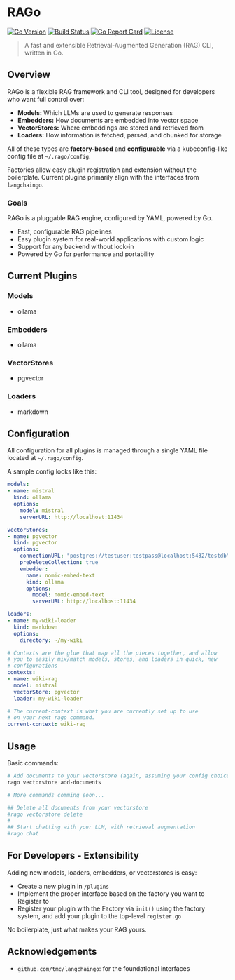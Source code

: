# RAGo

[![Go Version](https://img.shields.io/github/go-mod/go-version/SudoBrendan/rago)](https://golang.org)
[![Build Status](https://github.com/SudoBrendan/rago/actions/workflows/ci.yml/badge.svg)](https://github.com/SudoBrendan/rago/actions)
[![Go Report Card](https://goreportcard.com/badge/github.com/SudoBrendan/rago)](https://goreportcard.com/report/github.com/SudoBrendan/rago)
[![License](https://img.shields.io/github/license/SudoBrendan/rago)](https://github.com/SudoBrendan/rago/blob/main/LICENSE)

> A fast and extensible Retrieval-Augmented Generation (RAG) CLI, written in Go.

## Overview

RAGo is a flexible RAG framework and CLI tool, designed for developers who want full control over:

- **Models:** Which LLMs are used to generate responses
- **Embedders:** How documents are embedded into vector space
- **VectorStores:** Where embeddings are stored and retrieved from
- **Loaders:** How information is fetched, parsed, and chunked for storage

All of these types are **factory-based** and **configurable** via a kubeconfig-like config file at `~/.rago/config`.

Factories allow easy plugin registration and extension without the boilerplate.
Current plugins primarily align with the interfaces from `langchaingo`.

### Goals

RAGo is a pluggable RAG engine, configured by YAML, powered by Go.

- Fast, configurable RAG pipelines
- Easy plugin system for real-world applications with custom logic
- Support for any backend without lock-in
- Powered by Go for performance and portability

## Current Plugins

### Models

- ollama

### Embedders

- ollama

### VectorStores

- pgvector

### Loaders

- markdown

## Configuration

All configuration for all plugins is managed through a single YAML file located at `~/.rago/config`.

A sample config looks like this:

```yaml
models:
- name: mistral
  kind: ollama
  options:
    model: mistral
    serverURL: http://localhost:11434

vectorStores:
- name: pgvector
  kind: pgvector
  options:
    connectionURL: "postgres://testuser:testpass@localhost:5432/testdb"
    preDeleteCollection: true
    embedder:
      name: nomic-embed-text
      kind: ollama
      options:
        model: nomic-embed-text
        serverURL: http://localhost:11434

loaders:
- name: my-wiki-loader
  kind: markdown
  options:
    directory: ~/my-wiki

# Contexts are the glue that map all the pieces together, and allow
# you to easily mix/match models, stores, and loaders in quick, new
# configurations
contexts:
- name: wiki-rag
  model: mistral
  vectorStore: pgvector
  loader: my-wiki-loader

# The current-context is what you are currently set up to use
# on your next rago command.
current-context: wiki-rag
```

## Usage

Basic commands:

```sh
# Add documents to your vectorstore (again, assuming your config choices!)
rago vectorstore add-documents

# More commands comming soon...

## Delete all documents from your vectorstore
#rago vectorstore delete
#
## Start chatting with your LLM, with retrieval augmentation
#rago chat
```

## For Developers - Extensibility

Adding new models, loaders, embedders, or vectorstores is easy:

- Create a new plugin in `/plugins`
- Implement the proper interface based on the factory you want to Register to
- Register your plugin with the Factory via `init()` using the factory system, and add your plugin to the top-level `register.go`

No boilerplate, just what makes your RAG yours.

## Acknowledgements

- `github.com/tmc/langchaingo`: for the foundational interfaces